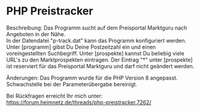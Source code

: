 <h1>PHP Preistracker  </h1>
              
Beschreibung: Das Programm sucht auf dem Preisportal Marktguru nach Angeboten in der Nähe.  
&#9;              In der Datendatei "p-track.dat" kann das Programm konfiguriert werden.  
&#9;                 Unter [programm] gibst Du Deine Postzeitzahl ein und einen voreingestellten Suchbegriff. 
&#9;                 Unter [prospekte] kannst Du beliebig viele URL's zu den Marktprospekten eintragen. 
&#9;                 Der Eintrag "*" unter [prospekte] ist reserviert für das Preisportal Marktguru und darf nicht geändert werden. 

Änderungen:   Das Programm wurde für die PHP Version 8 angepasst.  
&#9;              Schwachstelle bei der Parameterübergabe bereinigt.  
 
Bei Rückfragen erreicht Ihr mich unter: https://forum.heimnetz.de/threads/php-preistracker.7262/
